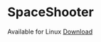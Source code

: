 # SpaceShooter
Available for Linux
[Download](https://github.com/teraprath/SpaceShooter/releases/tag/1.0)
